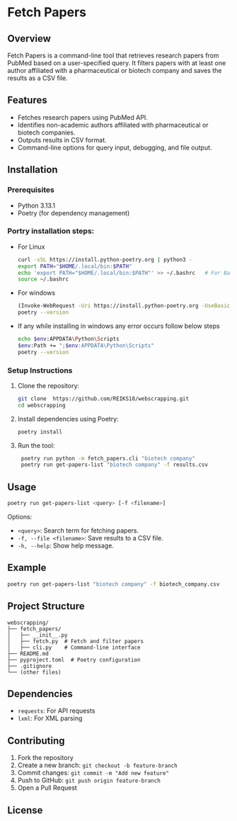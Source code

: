 # Fetch Papers

## Overview
Fetch Papers is a command-line tool that retrieves research papers from PubMed based on a user-specified query. It filters papers with at least one author affiliated with a pharmaceutical or biotech company and saves the results as a CSV file.

## Features
- Fetches research papers using PubMed API.
- Identifies non-academic authors affiliated with pharmaceutical or biotech companies.
- Outputs results in CSV format.
- Command-line options for query input, debugging, and file output.

## Installation
### Prerequisites
- Python 3.13.1
- Poetry (for dependency management)

### Portry installation steps:
- For Linux
    ```sh
    curl -sSL https://install.python-poetry.org | python3 -
    export PATH="$HOME/.local/bin:$PATH"
    echo 'export PATH="$HOME/.local/bin:$PATH"' >> ~/.bashrc   # For Bash users
    source ~/.bashrc
    ```
- For windows
    ```sh
    (Invoke-WebRequest -Uri https://install.python-poetry.org -UseBasicParsing).Content | python -
    poetry --version
    ```
- If any while installing in windows any error occurs follow below steps
    ```sh
    echo $env:APPDATA\Python\Scripts
    $env:Path += ";$env:APPDATA\Python\Scripts"
    poetry --version
    ```

### Setup Instructions
1. Clone the repository:
   ```sh
   git clone  https://github.com/REIKS18/webscrapping.git
   cd webscrapping
   ```
2. Install dependencies using Poetry:
   ```sh
   poetry install
   ```
3. Run the tool:
   ```sh
    poetry run python -m fetch_papers.cli "biotech company"
    poetry run get-papers-list "biotech company" -f results.csv
   ```

## Usage
```sh
poetry run get-papers-list <query> [-f <filename>]
```
Options:
- `<query>`: Search term for fetching papers.
- `-f, --file <filename>`: Save results to a CSV file.
- `-h, --help`: Show help message.

## Example
```sh
poetry run get-papers-list "biotech company" -f biotech_company.csv
```

## Project Structure
```
webscrapping/
├── fetch_papers/
│   ├── __init__.py
│   ├── fetch.py  # Fetch and filter papers
│   ├── cli.py    # Command-line interface
├── README.md
├── pyproject.toml  # Poetry configuration
├── .gitignore
└── (other files)
```

## Dependencies
- `requests`: For API requests
- `lxml`: For XML parsing

## Contributing
1. Fork the repository
2. Create a new branch: `git checkout -b feature-branch`
3. Commit changes: `git commit -m "Add new feature"`
4. Push to GitHub: `git push origin feature-branch`
5. Open a Pull Request

## License

